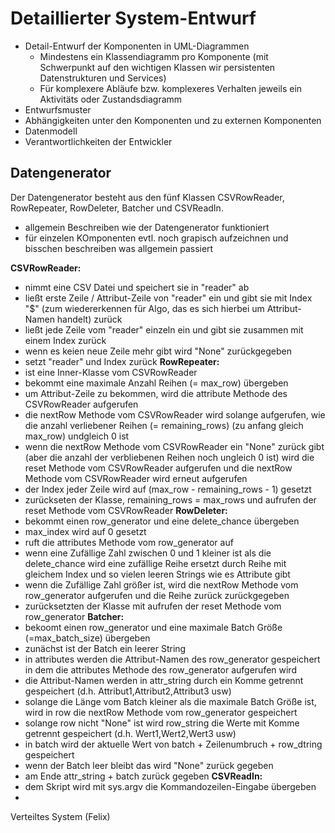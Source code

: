 # Detaillierter System-Entwurf

- Detail-Entwurf der Komponenten in UML-Diagrammen
    - Mindestens ein Klassendiagramm pro Komponente (mit Schwerpunkt auf den wichtigen Klassen wir persistenten Datenstrukturen und Services)
    - Für komplexere Abläufe bzw. komplexeres Verhalten jeweils ein Aktivitäts oder Zustandsdiagramm
- Entwurfsmuster
- Abhängigkeiten unter den Komponenten und zu externen Komponenten
- Datenmodell
- Verantwortlichkeiten der Entwickler

## Datengenerator
Der Datengenerator besteht aus den fünf Klassen CSVRowReader, RowRepeater, RowDeleter, Batcher und CSVReadIn. <br>
- allgemein Beschreiben wie der Datengenerator funktioniert
- für einzelen KOmponenten evtl. noch grapisch aufzeichnen und bisschen beschreiben was allgemein passiert

**CSVRowReader:**
- nimmt eine CSV Datei und speichert sie in "reader" ab
- ließt erste Zeile / Attribut-Zeile von "reader" ein und gibt sie mit Index "$" (zum wiedererkennen für Algo, das es sich hierbei um Attribut-Namen handelt) zurück
- ließt jede Zeile vom "reader" einzeln ein und gibt sie  zusammen mit einem Index zurück
- wenn es keien neue Zeile mehr gibt wird "None" zurückgegeben
- setzt "reader" und Index zurück
**RowRepeater:**
- ist eine Inner-Klasse vom CSVRowReader
- bekommt eine maximale Anzahl Reihen (= max_row) übergeben
- um Attribut-Zeile zu bekommen, wird die attribute Methode des CSVRowReader aufgerufen
- die nextRow Methode vom CSVRowReader wird solange aufgerufen, wie die anzahl verliebener Reihen (= remaining_rows) (zu anfang gleich max_row) undgleich 0 ist
- wenn die nextRow Methode vom CSVRowReader ein "None" zurück gibt (aber die anzahl der verbliebenen Reihen noch ungleich 0 ist) wird die reset Methode vom CSVRowReader aufgerufen und die nextRow Methode vom CSVRowReader wird erneut aufgerufen
- der Index jeder Zeile wird auf (max_row - remaining_rows - 1) gesetzt
- zurückseten der Klasse, remaining_rows = max_rows und aufrufen der reset Methode vom CSVRowReader
**RowDeleter:**
- bekommt einen row_generator und eine delete_chance übergeben
- max_index wird auf 0 gesetzt
- ruft die attributes Methode vom row_generator auf
- wenn eine Zufällige Zahl zwischen 0 und 1 kleiner ist als die delete_chance wird eine zufällige Reihe ersetzt durch Reihe mit gleichem Index und so vielen leeren Strings wie es Attribute gibt
- wenn die Zufällige Zahl größer ist, wird die nextRow Methode vom row_generator aufgerufen und die Reihe zurück zurückgegeben
- zurücksetzten der Klasse mit aufrufen der reset Methode vom row_generator
**Batcher:**
- bekoomt einen row_generator und eine maximale Batch Größe (=max_batch_size) übergeben
- zunächst ist der Batch ein leerer String
- in attributes werden die Attribut-Namen des row_generator gespeichert in dem die attributes Methode des row_generator aufgerufen wird
- die Attribut-Namen werden in attr_string durch ein Komme getrennt gespeichert (d.h. Attribut1,Attribut2,Attribut3 usw)
- solange die Länge vom Batch kleiner als die maximale Batch Größe ist, wird in row die nextRow Methode vom row_generator gespeichert
- solange row nicht "None" ist wird row_string die Werte mit Komme getrennt gespeichert (d.h. Wert1,Wert2,Wert3 usw)
- in batch wird der aktuelle Wert von batch +  Zeilenumbruch + row_dtring gespeichert
- wenn der Batch leer bleibt das wird "None" zurück gegeben
- am Ende attr_string + batch zurück gegeben
**CSVReadIn:**
- dem Skript wird mit sys.argv die Kommandozeilen-Eingabe übergeben
- 

Verteiltes System (Felix)
